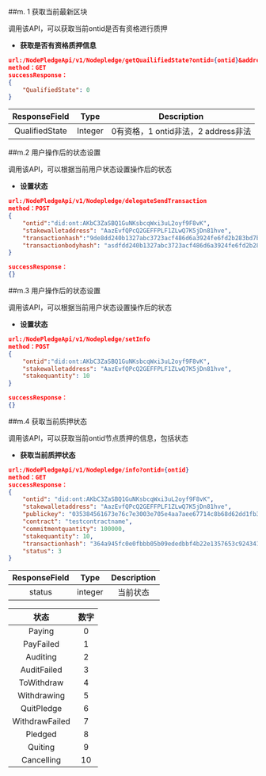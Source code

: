 ##m. 1 获取当前最新区块

调用该API，可以获取当前ontid是否有资格进行质押

- **获取是否有资格质押信息**

```json
url:/NodePledgeApi/v1/Nodepledge/getQuailifiedState?ontid={ontid}&address={address}
method：GET
successResponse：
{
    "QualifiedState": 0
}
```

| ResponseField     |     Type |   Description   | 
| :--------------: | :--------:| :------: |
|    QualifiedState|   Integer |  0有资格，1 ontid非法，2 address非法 |



##m.2 用户操作后的状态设置

调用该API，可以根据当前用户状态设置操作后的状态

- **设置状态**

```json
url:/NodePledgeApi/v1/Nodepledge/delegateSendTransaction
method：POST
{
	"ontid":"did:ont:AKbC3ZaSBQ1GuNKsbcqWxi3uL2oyf9F8vK",
	"stakewalletaddress": "AazEvfQPcQ2GEFFPLF1ZLwQ7K5jDn81hve",
    "transactionhash":"9de8dd240b1327abc3723acf486d6a3924fe6fd2b283bd7b00dd1ec9fb15ce7d",
    "transactionbodyhash": "asdfdd240b1327abc3723acf486d6a3924fe6fd2b283bd7b00dd1ec9fb15asdf"
}

successResponse：
{}
```

##m.3 用户操作后的状态设置

调用该API，可以根据当前用户状态设置操作后的状态

- **设置状态**

```json
url:/NodePledgeApi/v1/Nodepledge/setInfo
method：POST
{
	"ontid":"did:ont:AKbC3ZaSBQ1GuNKsbcqWxi3uL2oyf9F8vK",
	"stakewalletaddress": "AazEvfQPcQ2GEFFPLF1ZLwQ7K5jDn81hve",
	"stakequantity": 10
}

successResponse：
{}
```

##m.4 获取当前质押状态

调用该API，可以获取当前ontid节点质押的信息，包括状态

- **获取当前质押状态**

```json
url:/NodePledgeApi/v1/Nodepledge/info?ontid={ontid}
method：GET
successResponse：
{
    "ontid": "did:ont:AKbC3ZaSBQ1GuNKsbcqWxi3uL2oyf9F8vK",
    "stakewalletaddress": "AazEvfQPcQ2GEFFPLF1ZLwQ7K5jDn81hve",
    "publickey": "035384561673e76c7e3003e705e4aa7aee67714c8b68d62dd1fb3221f48c5d3da0",
    "contract": "testcontractname",
    "commitmentquantity": 100000,
    "stakequantity": 10,
    "transactionhash": "364a945fc0e0fbbb05b09ededbbf4b22e1357653c924341cc210906cbd5305e0",
    "status": 3
}
```

| ResponseField     |     Type |   Description   | 
| :--------------: | :--------:| :------: |
|    status|   integer |  当前状态  |

| 状态     |     数字 |
| :-----: | :--------:|
|    Paying|   0 |
|    PayFailed|   1 |
|    Auditing|   2 |
|    AuditFailed|   3 |
|    ToWithdraw|   4 |
|    Withdrawing|   5 |
|    QuitPledge|   6 |
|    WithdrawFailed|   7 |
|    Pledged|   8 |
|    Quiting|   9 |
|    Cancelling|   10 |
    



